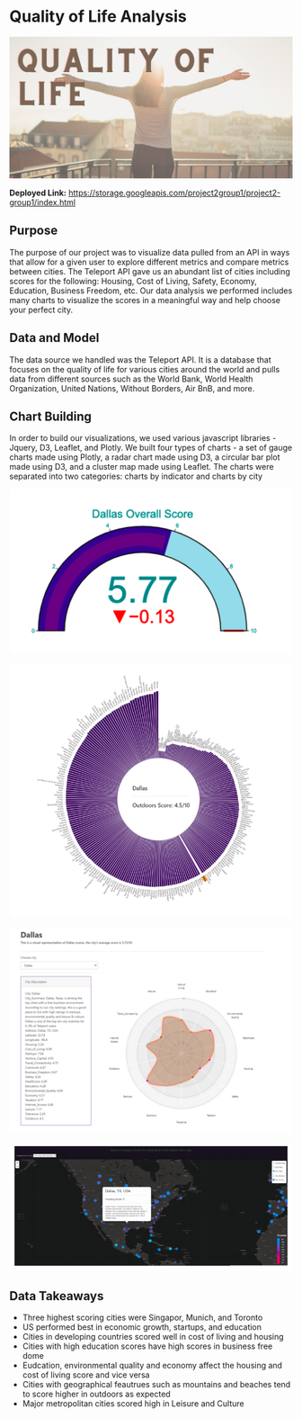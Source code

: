 # Quality of Life Analysis
![header](https://github.com/poojanagrecha/Quality-of-Life/blob/master/Images/Quality%20of%20Life.png)

<b> Deployed Link:</b> https://storage.googleapis.com/project2group1/project2-group1/index.html

## Purpose

The purpose of our project was to visualize data pulled from an API in ways that allow for a given
user to explore different metrics and compare metrics between cities. The Teleport API gave us an
abundant list of cities including scores for the following: Housing, Cost of Living, Safety, Economy,
Education, Business Freedom, etc. Our data analysis we performed includes many charts to
visualize the scores in a meaningful way and help choose your perfect city.

## Data and Model

The data source we handled was the Teleport API. It is a database that focuses on the quality of life
for various cities around the world and pulls data from different sources such as the World Bank,
World Health Organization, United Nations, Without Borders, Air BnB, and more. 

## Chart Building

In order to build our visualizations, we used various javascript libraries - Jquery, D3, Leaflet, and
Plotly. We built four types of charts - a set of gauge charts made using Plotly, a radar chart made
using D3, a circular bar plot made using D3, and a cluster map made using Leaflet. The charts were
separated into two categories: charts by indicator and charts by city

![gaugechart](https://github.com/poojanagrecha/Quality-of-Life/blob/master/Images/gauge%20chart.png)

![circlechart](https://github.com/poojanagrecha/Quality-of-Life/blob/master/Images/circle%20chart.png)

![radarchart](https://github.com/poojanagrecha/Quality-of-Life/blob/master/Images/radar%20chart.png)

![leafletmap](https://github.com/poojanagrecha/Quality-of-Life/blob/master/Images/leaflet%20map.png)

## Data Takeaways
- Three highest scoring cities were Singapor, Munich, and Toronto
- US performed best in economic growth, startups, and education
- Cities in developing countries scored well in cost of living and housing
- Cities with high education scores have high scores in business free dome
- Eudcation, environmental quality and economy affect the housing and cost of living score and vice versa
- Cities with geographical feautrues such as mountains and beaches tend to score higher in outdoors as expected
- Major metropolitan cities scored high in Leisure and Culture





